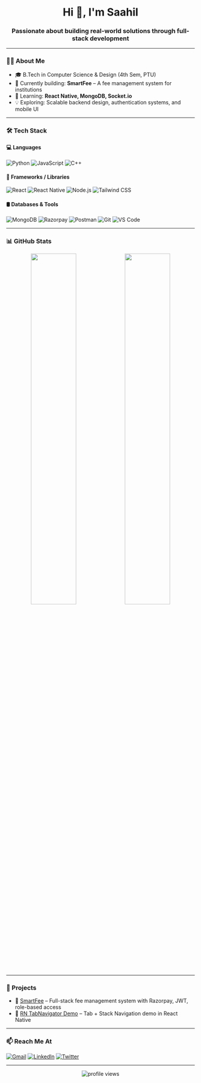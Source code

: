 <h1 align="center">Hi 👋, I'm Saahil</h1>
<h3 align="center">Passionate about building real-world solutions through full-stack development</h3>

---

### 👨‍💻 About Me

- 🎓 B.Tech in Computer Science & Design (4th Sem, PTU)
- 🔭 Currently building: **SmartFee** – A fee management system for institutions  
- 🌱 Learning: **React Native, MongoDB, Socket.io**  
- 💡 Exploring: Scalable backend design, authentication systems, and mobile UI

---

### 🛠️ Tech Stack

#### 💻 Languages
![Python](https://img.shields.io/badge/-Python-3776AB?logo=python&logoColor=white)
![JavaScript](https://img.shields.io/badge/-JavaScript-F7DF1E?logo=javascript&logoColor=black)
![C++](https://img.shields.io/badge/-C++-00599C?logo=c%2B%2B&logoColor=white)

#### 🧠 Frameworks / Libraries
![React](https://img.shields.io/badge/-React-61DAFB?logo=react&logoColor=black)
![React Native](https://img.shields.io/badge/-React%20Native-20232A?logo=react&logoColor=61DAFB)
![Node.js](https://img.shields.io/badge/-Node.js-339933?logo=node.js&logoColor=white)
![Tailwind CSS](https://img.shields.io/badge/-Tailwind%20CSS-38B2AC?logo=tailwind-css&logoColor=white)

#### 🛢️ Databases & Tools
![MongoDB](https://img.shields.io/badge/-MongoDB-47A248?logo=mongodb&logoColor=white)
![Razorpay](https://img.shields.io/badge/-Razorpay-0B0B0B?logo=razorpay&logoColor=white)
![Postman](https://img.shields.io/badge/-Postman-FF6C37?logo=postman&logoColor=white)
![Git](https://img.shields.io/badge/-Git-F05032?logo=git&logoColor=white)
![VS Code](https://img.shields.io/badge/-VS%20Code-007ACC?logo=visual-studio-code&logoColor=white)

---

### 📊 GitHub Stats

<p align="center">
  <img src="https://github-readme-stats.vercel.app/api?username=saahilpaul&show_icons=true&theme=radical" width="49%"/>
  <img src="https://github-readme-streak-stats.herokuapp.com/?user=saahilpaul&theme=radical" width="49%"/>
</p>

---

### 🚀 Projects

- 💼 [SmartFee](https://github.com/saahilpaul/smartfee) – Full-stack fee management system with Razorpay, JWT, role-based access
- 📱 [RN TabNavigator Demo](https://github.com/saahilpaul/react-native-tabnav) – Tab + Stack Navigation demo in React Native

---

### 📫 Reach Me At

[![Gmail](https://img.shields.io/badge/-Gmail-D14836?style=flat-square&logo=gmail&logoColor=white)](mailto:saahil@example.com)
[![LinkedIn](https://img.shields.io/badge/-LinkedIn-0077B5?logo=linkedin&logoColor=white)](https://linkedin.com/in/your-profile)
[![Twitter](https://img.shields.io/badge/-Twitter-1DA1F2?logo=twitter&logoColor=white)](https://twitter.com/yourhandle)

---

<p align="center">
  <img src="https://komarev.com/ghpvc/?username=saahilpaul&label=Profile%20Views&color=blue&style=flat" alt="profile views" />
</p>
